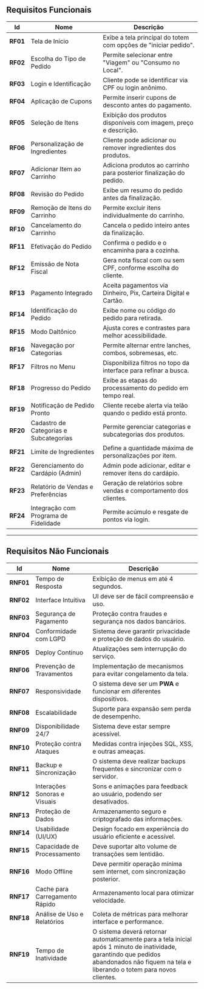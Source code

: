 ## **Requisitos Funcionais**  

| Id   | Nome                                     | Descrição |
|------|------------------------------------------|-----------|
| **RF01** | Tela de Início                       | Exibe a tela principal do totem com opções de "iniciar pedido". |
| **RF02** | Escolha do Tipo de Pedido           | Permite selecionar entre "Viagem" ou "Consumo no Local". |
| **RF03** | Login e Identificação               | Cliente pode se identificar via CPF ou login anônimo. |
| **RF04** | Aplicação de Cupons                 | Permite inserir cupons de desconto antes do pagamento. |
| **RF05** | Seleção de Itens                    | Exibição dos produtos disponíveis com imagem, preço e descrição. |
| **RF06** | Personalização de Ingredientes      | Cliente pode adicionar ou remover ingredientes dos produtos. |
| **RF07** | Adicionar Item ao Carrinho          | Adiciona produtos ao carrinho para posterior finalização do pedido. |
| **RF08** | Revisão do Pedido                   | Exibe um resumo do pedido antes da finalização. |
| **RF09** | Remoção de Itens do Carrinho        | Permite excluir itens individualmente do carrinho. |
| **RF10** | Cancelamento do Carrinho            | Cancela o pedido inteiro antes da finalização. |
| **RF11** | Efetivação do Pedido                | Confirma o pedido e o encaminha para a cozinha. |
| **RF12** | Emissão de Nota Fiscal              | Gera nota fiscal com ou sem CPF, conforme escolha do cliente. |
| **RF13** | Pagamento Integrado                 | Aceita pagamentos via Dinheiro, Pix, Carteira Digital e Cartão. |
| **RF14** | Identificação do Pedido             | Exibe nome ou código do pedido para retirada. |
| **RF15** | Modo Daltônico                      | Ajusta cores e contrastes para melhor acessibilidade. |
| **RF16** | Navegação por Categorias            | Permite alternar entre lanches, combos, sobremesas, etc. |
| **RF17** | Filtros no Menu                     | Disponibiliza filtros no topo da interface para refinar a busca. |
| **RF18** | Progresso do Pedido                 | Exibe as etapas do processamento do pedido em tempo real. |
| **RF19** | Notificação de Pedido Pronto        | Cliente recebe alerta via telão quando o pedido está pronto. |
| **RF20** | Cadastro de Categorias e Subcategorias | Permite gerenciar categorias e subcategorias dos produtos. |
| **RF21** | Limite de Ingredientes              | Define a quantidade máxima de personalizações por item. |
| **RF22** | Gerenciamento do Cardápio (Admin)   | Admin pode adicionar, editar e remover itens do cardápio. |
| **RF23** | Relatório de Vendas e Preferências  | Geração de relatórios sobre vendas e comportamento dos clientes. |
| **RF24** | Integração com Programa de Fidelidade | Permite acúmulo e resgate de pontos via login. |

---

## **Requisitos Não Funcionais**  

| Id    | Nome                                   | Descrição |
|-------|----------------------------------------|-----------|
| **RNF01** | Tempo de Resposta                  | Exibição de menus em até 4 segundos. |
| **RNF02** | Interface Intuitiva                | UI deve ser de fácil compreensão e uso. |
| **RNF03** | Segurança de Pagamento             | Proteção contra fraudes e segurança nos dados bancários. |
| **RNF04** | Conformidade com LGPD              | Sistema deve garantir privacidade e proteção de dados do usuário. |
| **RNF05** | Deploy Contínuo                    | Atualizações sem interrupção do serviço. |
| **RNF06** | Prevenção de Travamentos           | Implementação de mecanismos para evitar congelamento da tela. |
| **RNF07** | Responsividade                     | O sistema deve ser um **PWA** e funcionar em diferentes dispositivos. |
| **RNF08** | Escalabilidade                     | Suporte para expansão sem perda de desempenho. |
| **RNF09** | Disponibilidade 24/7               | Sistema deve estar sempre acessível. |
| **RNF10** | Proteção contra Ataques            | Medidas contra injeções SQL, XSS, e outras ameaças. |
| **RNF11** | Backup e Sincronização             | O sistema deve realizar backups frequentes e sincronizar com o servidor. |
| **RNF12** | Interações Sonoras e Visuais       | Sons e animações para feedback ao usuário, podendo ser desativados. |
| **RNF13** | Proteção de Dados                  | Armazenamento seguro e criptografado das informações. |
| **RNF14** | Usabilidade (UI/UX)                | Design focado em experiência do usuário eficiente e acessível. |
| **RNF15** | Capacidade de Processamento        | Deve suportar alto volume de transações sem lentidão. |
| **RNF16** | Modo Offline                       | Deve permitir operação mínima sem internet, com sincronização posterior. |
| **RNF17** | Cache para Carregamento Rápido     | Armazenamento local para otimizar velocidade. |
| **RNF18** | Análise de Uso e Relatórios        | Coleta de métricas para melhorar interface e performance. |
| **RNF19** | Tempo de Inatividade               | O sistema deverá retornar automaticamente para a tela inicial após 1 minuto de inatividade, garantindo que pedidos abandonados não fiquem na tela e liberando o totem para novos clientes. |